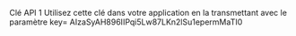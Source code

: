 Clé API 1
Utilisez cette clé dans votre application en la transmettant avec le paramètre
key= AIzaSyAH896IIPqi5Lw87LKn2lSu1epermMaTI0
